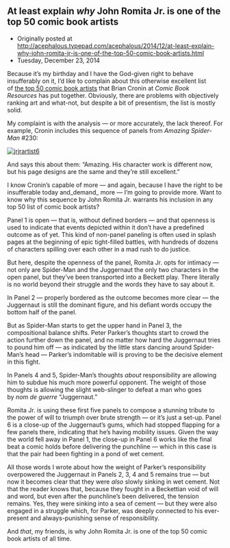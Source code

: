 ## At least explain <em>why</em> John Romita Jr. is one of the top 50 comic book artists

 * Originally posted at http://acephalous.typepad.com/acephalous/2014/12/at-least-explain-why-john-romita-jr-is-one-of-the-top-50-comic-book-artists.html
 * Tuesday, December 23, 2014



Because it’s my birthday and I have the God-given right to behave insufferably on it, I’d like to complain about this otherwise excellent list of [the top 50 comic book artists](http://goodcomics.comicbookresources.com/category/top-100-comic-book-writers-and-artists/) that Brian Cronin at _Comic Book Resources_ has put together. Obviously, there are problems with objectively ranking art and what-not, but despite a bit of presentism, the list is mostly solid.

My complaint is with the analysis — or more accurately, the lack thereof. For example, Cronin includes this sequence of panels from _Amazing Spider-Man_ #230:

[![jrjrartist6](http://www.lawyersgunsmoneyblog.com/wp-content/uploads/2014/12/jrjrartist6.jpg)](http://www.lawyersgunsmoneyblog.com/wp-content/uploads/2014/12/jrjrartist6.jpg)

And says this about them: “Amazing. His character work is different now, but his page designs are the same and they’re still excellent.”

I know Cronin’s capable of more — and again, because I have the right to be insufferable today and_demand_ more — I’m going to provide more. Want to know why this sequence by John Romita Jr. warrants his inclusion in any top 50 list of comic book artists?

Panel 1 is open — that is, without defined borders — and that openness is used to indicate that events depicted within it don’t have a predefined outcome as of yet. This kind of non-panel paneling is often used in splash pages at the beginning of epic tight-filled battles, with hundreds of dozens of characters spilling over each other in a mad rush to do justice.

But here, despite the openness of the panel, Romita Jr. opts for intimacy — not only are Spider-Man and the Juggernaut the only two characters in the open panel, but they’ve been transported into a Beckett play. There literally is no world beyond their struggle and the words they have to say about it.

In Panel 2 — properly bordered as the outcome becomes more clear — the Juggernaut is still the dominant figure, and his defiant words occupy the bottom half of the panel.

But as Spider-Man starts to get the upper hand in Panel 3, the compositional balance shifts. Peter Parker’s thoughts start to crowd the action further down the panel, and no matter how hard the Juggernaut tries to pound him off — as indicated by the little stars dancing around Spider-Man’s head — Parker’s indomitable will is proving to be the decisive element in this fight.

In Panels 4 and 5, Spider-Man’s thoughts _about_ responsibility are allowing him to subdue his much more powerful opponent. The weight of those thoughts is allowing the slight web-slinger to defeat a man who goes by _nom de guerre_ “Juggernaut.”

Romita Jr. is using these first five panels to compose a stunning tribute to the power of will to triumph over brute strength — or it’s just a set-up. Panel 6 is a close-up of the Juggernaut’s gums, which had stopped flapping for a few panels there, indicating that he’s having mobility issues. Given the way the world fell away in Panel 1, the close-up in Panel 6 works like the final beat a comic holds before delivering the punchline — which in this case is that the pair had been fighting in a pond of wet cement.

All those words I wrote about how the weight of Parker’s responsibility overpowered the Juggernaut in Panels 2, 3, 4 and 5 remains true — but now it becomes clear that they were _also_ slowly sinking in wet cement. Not that the reader knows that, because they fought in a Beckettian void of will and word, but even after the punchline’s been delivered, the tension remains. Yes, they were sinking into a sea of cement — but they were also engaged in a struggle which, for Parker, was deeply connected to his ever-present and always-punishing sense of responsibility.

And _that_, my friends, is why John Romita Jr. is one of the top 50 comic book artists of all time.

		
